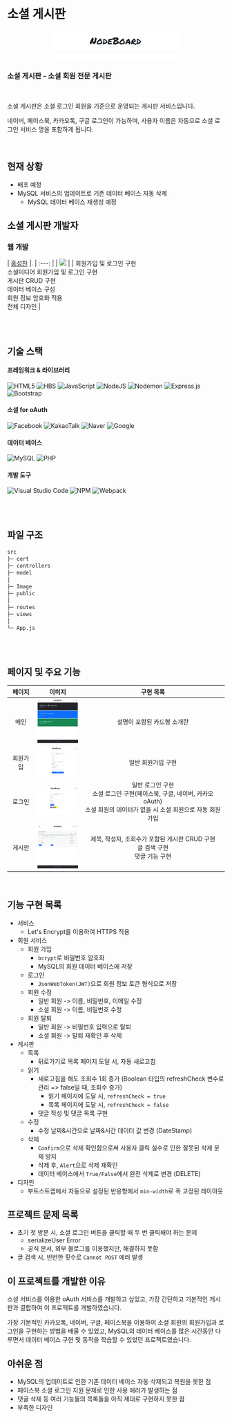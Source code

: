 # 소셜 게시판

<p align="center">
    <img 
    src="https://github.com/Hschan2/ToyProject/blob/master/React-Mysql/Image/banner.png?raw=true"
    width="300"/>
</p>

### **소셜 게시판** - 소셜 회원 전문 게시판

<br/>

소셜 게시판은 소셜 로그인 회원을 기준으로 운영되는 게시판 서비스입니다.   

네이버, 페이스북, 카카오톡, 구글 로그인이 가능하며, 사용자 이름은 자동으로 소셜 로그인 서비스 명을 포함하게 됩니다.   

<br/>

## 현재 상황
* 배포 예정
* MySQL 서비스의 업데이트로 기존 데이터 베이스 자동 삭제
    * MySQL 데이터 베이스 재생성 예정

## 소셜 게시판 개발자

### 웹 개발
| [홍성찬](https://github.com/Hschan2) |.
| :---: |
| ![](https://avatars.githubusercontent.com/u/39434913?v=4) |
| 회원가입 및 로그인 구현 <br/> 소셜미디어 회원가입 및 로그인 구현 <br/> 게시판 CRUD 구현 <br/> 데이터 베이스 구성 <br/> 회원 정보 암호화 적용 <br/> 전체 디자인 |

<br/>
<br/>

## 기술 스택

#### 프레임워크 & 라이브러리
![HTML5](https://img.shields.io/badge/html5-%23E34F26.svg?style=for-the-badge&logo=html5&logoColor=white)
![HBS](https://img.shields.io/badge/HBS-%23E34F26.svg?style=for-the-badge&logo=HBS&logoColor=white)
![JavaScript](https://img.shields.io/badge/javascript-%23323330.svg?style=for-the-badge&logo=javascript&logoColor=%23F7DF1E)
![NodeJS](https://img.shields.io/badge/node.js-6DA55F?style=for-the-badge&logo=node.js&logoColor=white)
![Nodemon](https://img.shields.io/badge/NODEMON-%23323330.svg?style=for-the-badge&logo=nodemon&logoColor=%BBDEAD)
![Express.js](https://img.shields.io/badge/express.js-%23404d59.svg?style=for-the-badge&logo=express&logoColor=%2361DAFB)
![Bootstrap](https://img.shields.io/badge/bootstrap-%238511FA.svg?style=for-the-badge&logo=bootstrap&logoColor=white)

#### 소셜 for oAuth
![Facebook](https://img.shields.io/badge/Facebook-%231877F2.svg?style=for-the-badge&logo=Facebook&logoColor=white)
![KakaoTalk](https://img.shields.io/badge/kakaotalk-ffcd00.svg?style=for-the-badge&logo=kakaotalk&logoColor=000000)
![Naver](https://img.shields.io/badge/Naver-00C300?style=for-the-badge&logo=naver&logoColor=white)
![Google](https://img.shields.io/badge/Google-D14836?style=for-the-badge&logo=google&logoColor=white)

#### 데이터 베이스
![MySQL](https://img.shields.io/badge/mysql-%2300f.svg?style=for-the-badge&logo=mysql&logoColor=white)
![PHP](https://img.shields.io/badge/php-%23777BB4.svg?style=for-the-badge&logo=php&logoColor=white)

#### 개발 도구
![Visual Studio Code](https://img.shields.io/badge/Visual%20Studio%20Code-0078d7.svg?style=for-the-badge&logo=visual-studio-code&logoColor=white)
![NPM](https://img.shields.io/badge/NPM-%23CB3837.svg?style=for-the-badge&logo=npm&logoColor=white)
![Webpack](https://img.shields.io/badge/webpack-%238DD6F9.svg?style=for-the-badge&logo=webpack&logoColor=black)

<br/>
<br/>

## 파일 구조
```
src
├─ cert
├─ controllers
├─ model
│
├─ Image
├─ public
│
├─ routes
├─ views
│
└─ App.js
```

<br/>
<br/>

## 페이지 및 주요 기능
|페이지|이미지|구현 목록|
|:---:|:---:|:---:|
|메인|<img src="https://github.com/Hschan2/ToyProject/blob/master/React-Mysql/Image/main.png?raw=true" width="100" />|설명이 포함된 카드형 소개란|
|회원가입|<img src="https://github.com/Hschan2/ToyProject/blob/master/React-Mysql/Image/signup.PNG?raw=true" width="100" />|일반 회원가입 구현|
|로그인|<img src="https://github.com/Hschan2/ToyProject/blob/master/React-Mysql/Image/signin.PNG?raw=true" width="100" />|일반 로그인 구현 <br/> 소셜 로그인 구현(페이스북, 구글, 네이버, 카카오 oAuth) <br/> 소셜 회원의 데이터가 없을 시 소셜 회원으로 자동 회원가입|
|게시판|<img src="https://github.com/Hschan2/ToyProject/blob/master/React-Mysql/Image/board.png?raw=true" width="100" />|제목, 작성자, 조회수가 포함된 게시판 CRUD 구현 <br/> 글 검색 구현 <br/> 댓글 기능 구현|

<br/>

## 기능 구현 목록
* 서비스
    * Let's Encrypt를 이용하여 HTTPS 적용
* 회원 서비스
    * 회원 가입
        * ```bcrypt```로 비밀번호 암호화
        * MySQL의 회원 데이터 베이스에 저장
    * 로그인
        * ```JsonWebToken(JWT)```으로 회원 정보 토큰 형식으로 저장
    * 회원 수정
        * 일반 회원 -> 이름, 비밀번호, 이메일 수정
        * 소셜 회원 -> 이름, 비밀번호 수정
    * 회원 탈퇴
        * 일반 회원 -> 비밀번호 입력으로 탈퇴
        * 소셜 회원 -> 탈퇴 재확인 후 삭제
* 게시판
    * 목록
        * 뒤로가기로 목록 페이지 도달 시, 자동 새로고침
    * 읽기
        * 새로고침을 해도 조회수 1회 증가 (Boolean 타입의 refreshCheck 변수로 관리 => false일 때, 조회수 증가)
            * 읽기 페이지에 도달 시, ```refreshCheck = true```
            * 목록 페이지에 도달 시, ```refreshCheck = false```
        * 댓글 작성 및 댓글 목록 구현
    * 수정
        * 수정 날짜&시간으로 날짜&시간 데이터 값 변경 (DateStamp)
    * 삭제
        * ```Confirm```으로 삭제 확인함으로써 사용자 클릭 실수로 인한 잘못된 삭제 문제 방지
        * 삭제 후, ```Alert```으로 삭제 재확인
        * 데이터 베이스에서 ```True/False```에서 완전 삭제로 변경 (DELETE)
* 디자인
    * 부트스트랩에서 자동으로 설정된 반응형에서 ```min-width```로 폭 고정된 레이아웃

## 프로젝트 문제 목록
* 초기 첫 방문 시, 소셜 로그인 버튼을 클릭할 때 두 번 클릭해야 하는 문제
    * serializeUser Error
    * 공식 문서, 외부 블로그를 이용했지만, 해결하지 못함
* 글 검색 시, 빈번한 횟수로 ```Cannot POST``` 에러 발생

## 이 프로젝트를 개발한 이유
소셜 서비스를 이용한 oAuth 서비스를 개발하고 싶었고, 가장 간단하고 기본적인 게시판과 결합하여 이 프로젝트를 개발하였습니다.   

가장 기본적인 카카오톡, 네이버, 구글, 페이스북을 이용하여 소셜 회원의 회원가입과 로그인을 구현하는 방법을 배울 수 있었고, MySQL의 데이터 베이스를 많은 시간동안 다루면서 데이터 베이스 구현 및 동작을 학습할 수 있었던 프로젝트였습니다.   

## 아쉬운 점
* MySQL의 업데이트로 인한 기존 데이터 베이스 자동 삭제되고 복원을 못한 점
* 페이스북 소셜 로그인 지원 문제로 인한 사용 에러가 발생하는 점
* 댓글 삭제 등 여러 기능들의 목록들을 아직 제대로 구현하지 못한 점
* 부족한 디자인